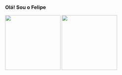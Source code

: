 ### Olá! Sou o Felipe


<!--
[![Anurag's GitHub stats](https://github-readme-stats.vercel.app/api?username=SilvFelipe)](https://github.com/SilvFelipe/github-readme-stats)
![Anurag's GitHub stats](https://github-readme-stats.vercel.app/api?username=SilvFelipe&hide=contribs,prs)
![Anurag's GitHub stats](https://github-readme-stats.vercel.app/api?username=SilvFelipe&count_private=false)
![Anurag's GitHub stats](https://github-readme-stats-sigma-five.vercel.app/api?username=SilvFelipe&show_icons=false)

![Anurag's GitHub stats](https://github-readme-stats-sigma-five.vercel.app/api?username=SilvFelipe&show_icons=true&theme=radical)
-->
<div>
  <img height="180em" src="https://github-readme-stats.vercel.app/api?username=SilvFelipe&show_icons=true&theme=radical"/>
  <img height="180em" src="https://github-readme-stats.vercel.app/api/top-langs/?username=SilvFelipe&layout=compact&theme=radical"/>
</div>


<!-- ![Anurag's GitHub stats](https://github-readme-stats.vercel.app/api?username=SilvFelipe&show_icons=true&theme=transparent)
[![Top Langs](https://github-readme-stats.vercel.app/api/top-langs/?username=SilvFelipe&layout=compact&theme=transparent)](https://github.com/SilvFelipe/github-readme-stats) -->

<!--


[![Anurag's GitHub stats-Dark](https://github-readme-stats.vercel.app/api?username=SilvFelipe&show_icons=true&theme=radical#gh-dark-mode-only)](https://github.com/SilvFelipe/github-readme-stats#gh-dark-mode-only)
[![Anurag's GitHub stats-Light](https://github-readme-stats.vercel.app/api?username=SilvFelipe&show_icons=true&theme=radical#gh-light-mode-only)](https://github.com/SilvFelipe/github-readme-stats#gh-light-mode-only)

<picture>
<source 
  srcset="https://github-readme-stats-sigma-five.vercel.app/api?username=SilvFelipe&show_icons=true&theme=dark"
  media="(prefers-color-scheme: dark)"
/>
<source
  srcset="https://github-readme-stats-sigma-five.vercel.app/api?username=SilvFelipe&show_icons=false"
  media="(prefers-color-scheme: light), (prefers-color-scheme: no-preference)"
/>
<img src="https://github-readme-stats-sigma-five.vercel.app/api?username=SilvFelipe&show_icons=true" />
</picture>
-->
<!--
**SilvFelipe/SilvFelipe** is a ✨ _special_ ✨ repository because its `README.md` (this file) appears on your GitHub profile.

Here are some ideas to get you started:

- 🔭 I’m currently working on ...
- 🌱 I’m currently learning ...
- 👯 I’m looking to collaborate on ...
- 🤔 I’m looking for help with ...
- 💬 Ask me about ...
- 📫 How to reach me: ...
- 😄 Pronouns: ...
- ⚡ Fun fact: ...
-->
